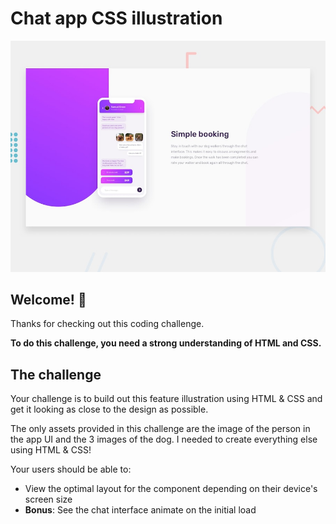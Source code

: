 # Chat app CSS illustration

![Design preview for the Chat app CSS illustration coding challenge](./design/desktop-preview.jpg)

## Welcome! 👋

Thanks for checking out this coding challenge.


**To do this challenge, you need a strong understanding of HTML and CSS.**

## The challenge

Your challenge is to build out this feature illustration using HTML & CSS and get it looking as close to the design as possible.

The only assets provided in this challenge are the image of the person in the app UI and the 3 images of the dog. I needed to create everything else using HTML & CSS!

Your users should be able to:

- View the optimal layout for the component depending on their device's screen size
- **Bonus**: See the chat interface animate on the initial load



